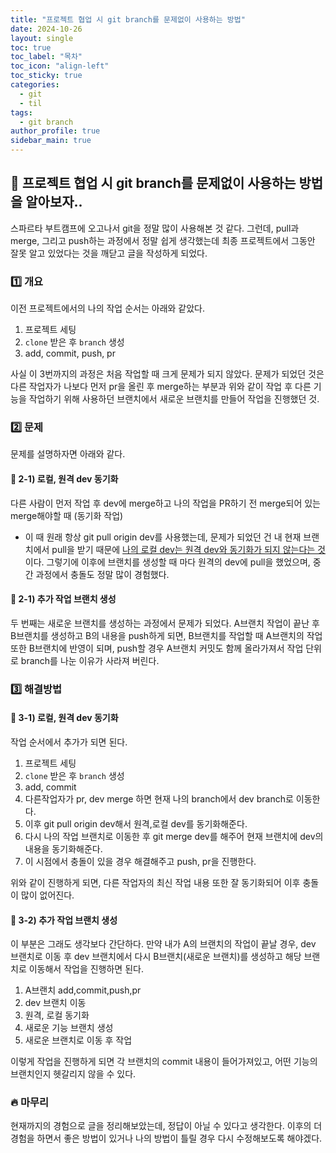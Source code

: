 ```yaml
---
title: "프로젝트 협업 시 git branch를 문제없이 사용하는 방법"
date: 2024-10-26
layout: single
toc: true
toc_label: "목차"
toc_icon: "align-left"
toc_sticky: true
categories:
  - git
  - til
tags:
  - git branch
author_profile: true
sidebar_main: true
---
```


## :ledger: 프로젝트 협업 시 git branch를 문제없이 사용하는 방법을 알아보자..

스파르타 부트캠프에 오고나서 git을 정말 많이 사용해본 것 같다. 그런데, pull과 merge, 그리고 push하는 과정에서 정말 쉽게 생각했는데 최종 프로젝트에서 그동안 잘못 알고 있었다는 것을 깨닫고 글을 작성하게 되었다.

### :one: 개요

이전 프로젝트에서의 나의 작업 순서는 아래와 같았다.

1. 프로젝트 세팅
2. `clone` 받은 후 `branch` 생성
3. add, commit, push, pr

사실 이 3번까지의 과정은 처음 작업할 때 크게 문제가 되지 않았다. 문제가 되었던 것은 다른 작업자가 나보다 먼저 pr을 올린 후 merge하는 부분과 위와 같이 작업 후 다른 기능을 작업하기 위해 사용하던 브랜치에서 새로운 브랜치를 만들어 작업을 진행했던 것.

### :two: 문제

문제를 설명하자면 아래와 같다.

#### :pushpin: 2-1) 로컬, 원격 dev 동기화

다른 사람이 먼저 작업 후 dev에 merge하고 나의 작업을 PR하기 전 merge되어 있는 merge해야할 때 (동기화 작업)

- 이 때 원래 항상 git pull origin dev를 사용했는데, 문제가 되었던 건 내 현재 브랜치에서 pull을 받기 때문에 <u>나의 로컬 dev는 원격 dev와 동기화가 되지 않는다는 것</u>이다. 그렇기에 이후에 브랜치를 생성할 때 마다 원격의 dev에 pull을 했었으며, 중간 과정에서 충돌도 정말 많이 경험했다.

#### :pushpin: 2-1) 추가 작업 브랜치 생성

두 번째는 새로운 브랜치를 생성하는 과정에서 문제가 되었다. A브랜치 작업이 끝난 후 B브랜치를 생성하고 B의 내용을 push하게 되면, B브랜치를 작업할 때 A브랜치의 작업 또한 B브랜치에 반영이 되며, push할 경우 A브랜치 커밋도 함께 올라가져서 작업 단위로 branch를 나눈 이유가 사라져 버린다.

### :three: 해결방법

#### :pushpin: 3-1) 로컬, 원격 dev 동기화

작업 순서에서 추가가 되면 된다.

1. 프로젝트 세팅
2. `clone` 받은 후 `branch` 생성
3. add, commit
4. 다른작업자가 pr, dev merge 하면 현재 나의 branch에서 dev branch로 이동한다.
5. 이후 git pull origin dev해서 원격,로컬 dev를 동기화해준다.
6. 다시 나의 작업 브랜치로 이동한 후 git merge dev를 해주어 현재 브랜치에 dev의 내용을 동기화해준다.
7. 이 시점에서 충돌이 있을 경우 해결해주고 push, pr을 진행한다.

위와 같이 진행하게 되면, 다른 작업자의 최신 작업 내용 또한 잘 동기화되어 이후 충돌이 많이 없어진다.

#### :pushpin: 3-2) 추가 작업 브랜치 생성

이 부분은 그래도 생각보다 간단하다. 만약 내가 A의 브랜치의 작업이 끝날 경우, dev 브랜치로 이동 후 dev 브랜치에서 다시 B브랜치(새로운 브랜치)를 생성하고 해당 브랜치로 이동해서 작업을 진행하면 된다.

1. A브랜치 add,commit,push,pr
2. dev 브랜치 이동
3. 원격, 로컬 동기화
4. 새로운 기능 브랜치 생성
5. 새로운 브랜치로 이동 후 작업

이렇게 작업을 진행하게 되면 각 브랜치의 commit 내용이 들어가져있고, 어떤 기능의 브랜치인지 헷갈리지 않을 수 있다.

### :fire: 마무리

현재까지의 경험으로 글을 정리해보았는데, 정답이 아닐 수 있다고 생각한다. 이후의 더 경험을 하면서 좋은 방법이 있거나 나의 방법이 틀릴 경우 다시 수정해보도록 해야겠다.
